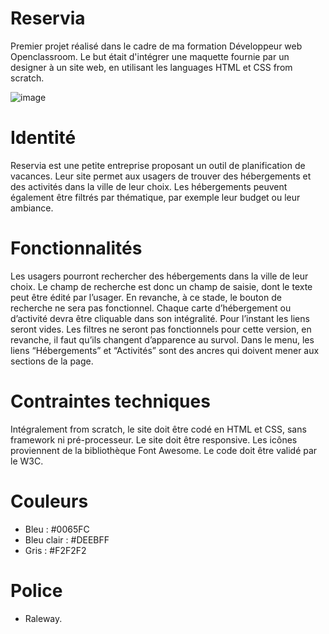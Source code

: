 # Reservia
Premier projet réalisé dans le cadre de ma formation Développeur web Openclassroom. Le but était d'intégrer une maquette fournie par un designer à un site web, en utilisant les languages HTML et CSS from scratch.

![image](https://user-images.githubusercontent.com/74512723/110955792-3e3dfb00-834a-11eb-90a5-ab92b091b2ce.png)


# Identité
Reservia est une petite entreprise proposant un outil de planification de vacances. Leur site permet aux usagers de trouver des hébergements et des activités dans la ville de leur choix. Les hébergements peuvent également être filtrés par thématique, par exemple leur budget ou leur ambiance.

# Fonctionnalités
Les usagers pourront rechercher des hébergements dans la ville de leur choix. Le champ de recherche est donc un champ de saisie, dont le texte peut être édité par l’usager. En revanche, à ce stade, le bouton de recherche ne sera pas fonctionnel.
Chaque carte d’hébergement ou d’activité devra être cliquable dans son intégralité. Pour l’instant les liens seront vides.
Les filtres ne seront pas fonctionnels pour cette version, en revanche, il faut qu’ils changent d’apparence au survol.
Dans le menu, les liens “Hébergements” et “Activités” sont des ancres qui doivent mener aux sections de la page.

# Contraintes techniques
Intégralement from scratch, le site doit être codé en HTML et CSS, sans framework ni pré-processeur.
Le site doit être responsive.
Les icônes proviennent de la bibliothèque Font Awesome.
Le code doit être validé par le W3C.

# Couleurs
- Bleu : #0065FC
- Bleu clair : #DEEBFF 
- Gris : #F2F2F2

# Police
- Raleway.
